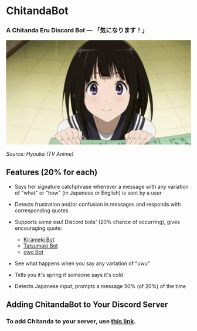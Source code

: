 # ChitandaBot
### A Chitanda Eru Discord Bot — 「気になります！」

![Chitanda](https://raw.githubusercontent.com/VeganL/ChitandaBot/master/img/chitanda.jpg)

*Source: Hyouka (TV Anime)*

## Features (20% for each)
 - Says her signature catchphrase whenever a message with any variation of "what" or "how" (in Japanese or English) is sent by a user
 
 - Detects frustration and/or confusion in messages and responds with corresponding quotes
 
 - Supports some osu! Discord bots' (20% chance of occurring), gives encouraging quote:
   - [Kirameki Bot](https://kirameki.one/)
   - [Tatsumaki Bot](https://tatsu.gg/)
   - [owo Bot](https://github.com/AznStevy/owo)
 - See what happens when you say any variation of "uwu"

 - Tells you it's spring if someone says it's cold
 
 - Detects Japanese input; prompts a message 50% (of 20%) of the time

## Adding ChitandaBot to Your Discord Server
### To add Chitanda to your server, use [this link](https://discordapp.com/api/oauth2/authorize?client_id=691787045881905182&permissions=134220800&scope=bot).
